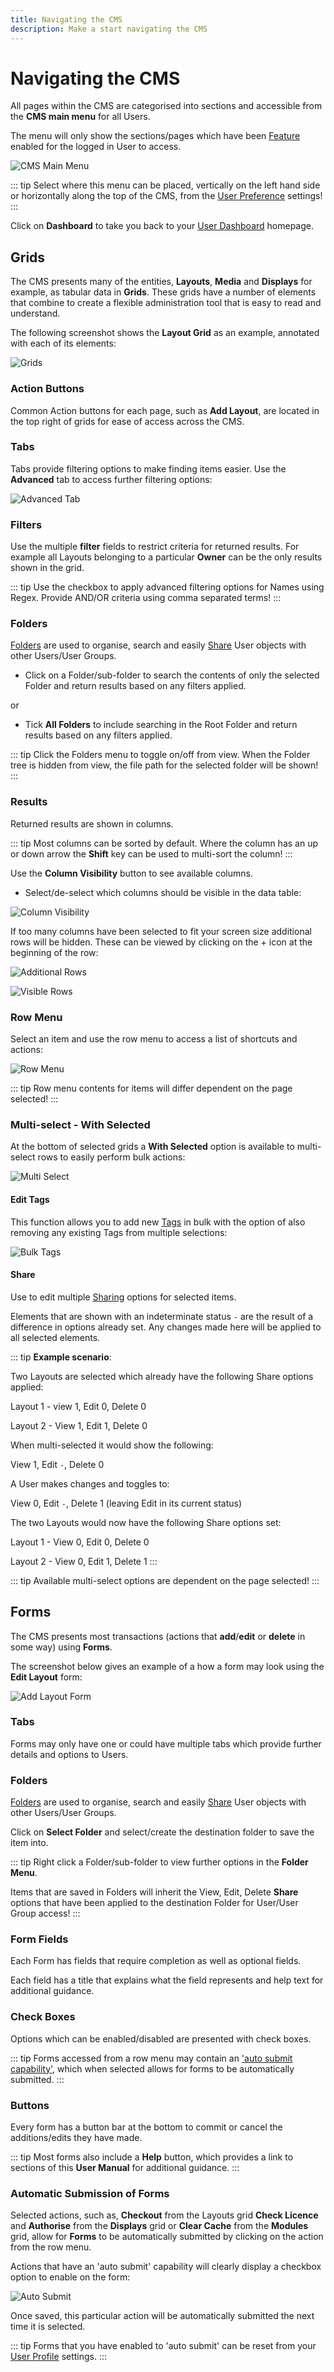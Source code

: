 ```yaml
---
title: Navigating the CMS
description: Make a start navigating the CMS
---
```


# Navigating the CMS

All pages within the CMS are categorised into sections and accessible from the **CMS main menu** for all Users.

The menu will only show the sections/pages which have been [Feature](/guide/users/features-and-sharing) enabled for the logged in User to access.

![CMS Main Menu](/img/v4_tour_cms_navigation_cms_menu.png)

::: tip
Select where this menu can be placed, vertically on the left hand side or horizontally along the top of the CMS, from the [User Preference](/guide/tour/user-access#preferences) settings!
:::

Click on **Dashboard** to take you back to your [User Dashboard](/guide/users/dashboards) homepage. 

## Grids 

The CMS presents many of the entities, **Layouts**, **Media** and **Displays** for example, as tabular data in **Grids**. These grids have a number of elements that combine to create a flexible administration tool that is easy to read and understand.

The following screenshot shows the **Layout Grid** as an example, annotated with each of its elements:

![Grids](/img/v4_tour_cms_navigation_grids.png)

### Action Buttons

Common Action buttons for each page, such as **Add Layout**, are located in the top right of grids for ease of access across the CMS.

### Tabs

Tabs provide filtering options to make finding items easier. Use the **Advanced** tab to access further filtering options:

![Advanced Tab](/img/v4_tour_cms_navigation_grids_advanced.png)

### Filters

Use the multiple **filter** fields to restrict criteria for returned results. For example all Layouts belonging to a particular **Owner** can be the only results shown in the grid.

::: tip
Use the checkbox to apply advanced filtering options for Names using Regex. Provide AND/OR criteria using comma separated terms!
:::

### Folders

[Folders](/guide/tour/folders) are used to organise, search and easily [Share](/guide/users/features-and-sharing) User objects with other Users/User Groups.

- Click on a Folder/sub-folder to search the contents of only the selected Folder and return results based on any filters applied.

or

- Tick **All Folders** to include searching in the Root Folder and return results based on any filters applied.

::: tip
Click the Folders menu to toggle on/off from view. When the Folder tree is hidden from view, the file path for the selected folder will be shown!
:::

### Results 

Returned results are shown in columns. 

::: tip
Most columns can be sorted by default. Where the column has an up or down arrow the **Shift** key can be used to multi-sort the column!
:::

Use the **Column Visibility** button to see available columns. 

- Select/de-select which columns should be visible in the data table:

![Column Visibility](/img/v4_tour_cms_navigation_column_visibility.png)

If too many columns have been selected to fit your screen size additional rows will be hidden. These can be viewed by clicking on the + icon at the beginning of the row:

![Additional Rows](/img/v4_tour_cms_navigation_grids_addtional_rows.png)

![Visible Rows](/img/v4_tour_cms_navigation_grids_visible_rows.png)

### Row Menu

Select an item and use the row menu to access a list of shortcuts and actions:

![Row Menu](/img/v4_tour_cms_navigation_grids_row_menu.png)

::: tip
Row menu contents for items will differ dependent on the page selected!
:::

### Multi-select - With Selected

At the bottom of selected grids a **With Selected** option is available to multi-select rows to easily perform bulk actions:

![Multi Select](/img/v4_tour_cms_navigation_multi_select.png)

#### Edit Tags

This function allows you to add new [Tags](/guide/tour/tags) in bulk with the option of also removing any existing Tags from multiple selections:

![Bulk Tags](/img/v4_tour_cms_navigation_tags.png)

#### Share

Use to edit multiple [Sharing](/guide/users/features-and-sharing) options for selected items.

Elements that are shown with an indeterminate status `-` are the result of a difference in options already set. Any changes made here will be applied to all selected elements.

::: tip
**Example scenario**:

Two Layouts are selected which already have the following Share options applied:

Layout 1 - view 1, Edit 0, Delete 0

Layout 2 - View 1, Edit 1, Delete 0

When multi-selected it would show the following:

View 1, Edit `-`, Delete 0

A User makes changes and toggles to:

View 0, Edit `-`, Delete 1 (leaving Edit in its current status)

The two Layouts would now have the following Share options set:

Layout 1 - View 0, Edit 0, Delete 0

Layout 2 - View 0, Edit 1, Delete 1
:::

::: tip
Available multi-select options are dependent on the page selected!
:::

## Forms

The CMS presents most transactions (actions that **add**/**edit** or **delete** in some way) using **Forms**.

The screenshot below gives an example of a how a form may look using the **Edit Layout** form:

![Add Layout Form](/img/v4_tour_cms_navigation_forms.png)

### Tabs

Forms may only have one or could have multiple tabs which provide further details and options to Users. 

### Folders

[Folders](/guide/tour/folders) are used to organise, search and easily [Share](/guide/users/features-and-sharing) User objects with other Users/User Groups.

Click on **Select Folder** and select/create the destination folder to save the item into.

::: tip
Right click a Folder/sub-folder to view further options in the **Folder Menu**.

Items that are saved in Folders will inherit the View, Edit, Delete **Share** options that have been applied to the destination Folder for User/User Group access!
:::

### Form Fields

Each Form has fields that require completion as well as optional fields.

Each field has a title that explains what the field represents and help text for additional guidance.

### Check Boxes

Options which can be enabled/disabled are presented with check boxes.

::: tip
Forms accessed from a row menu may contain an ['auto submit capability'](/guide/tour/cms-navigation#automatic-submission-of-forms), which when selected allows for forms to be automatically submitted.
:::

### Buttons

Every form has a button bar at the bottom to commit or cancel the additions/edits they have made.

::: tip
Most forms also include a **Help** button, which provides a link to sections of this **User Manual** for additional guidance.
:::

### Automatic Submission of Forms

Selected actions, such as, **Checkout** from the Layouts grid **Check Licence** and **Authorise** from the **Displays** grid or **Clear Cache** from the **Modules** grid, allow for **Forms** to be automatically submitted by clicking on the action from the row menu.

Actions that have an 'auto submit' capability will clearly display a checkbox option to enable on the form:

![Auto Submit](/img/v4_tour_cms_navigation_auto_submit.png)

Once saved, this particular action will be automatically submitted the next time it is selected.

::: tip
Forms that you have enabled to 'auto submit' can be reset from your [User Profile](/guide/tour/user-access#user-profile) settings.
::: 